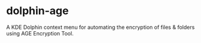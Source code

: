 # dolphin-age
A KDE Dolphin context menu for automating the encryption of files &amp; folders using AGE Encryption Tool.
